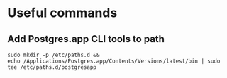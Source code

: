 # Useful commands
## Add Postgres.app CLI tools to path
```shell
sudo mkdir -p /etc/paths.d &&
echo /Applications/Postgres.app/Contents/Versions/latest/bin | sudo tee /etc/paths.d/postgresapp
```
